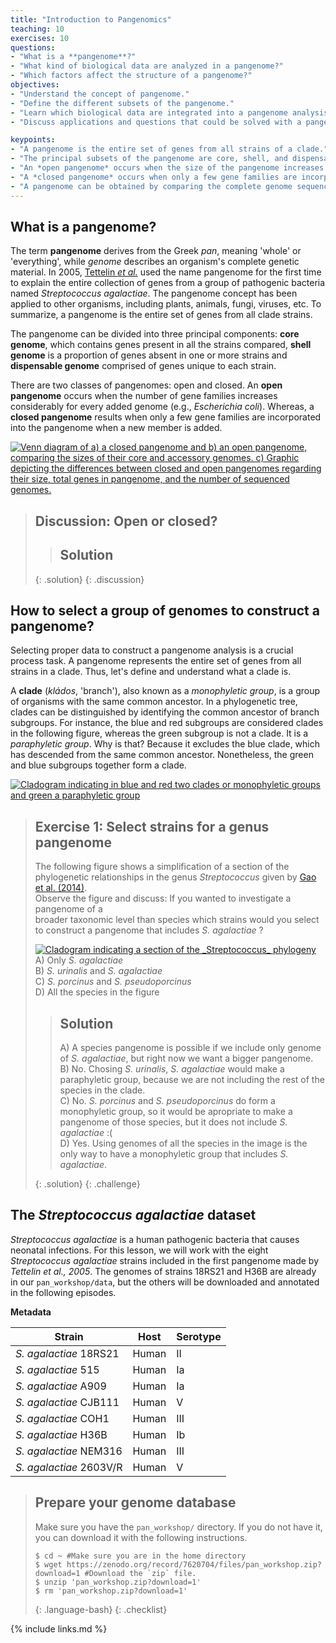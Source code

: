 ```yaml
---
title: "Introduction to Pangenomics"
teaching: 10
exercises: 10
questions:
- "What is a **pangenome**?" 
- "What kind of biological data are analyzed in a pangenome?"
- "Which factors affect the structure of a pangenome?"
objectives:
- "Understand the concept of pangenome."
- "Define the different subsets of the pangenome."
- "Learn which biological data are integrated into a pangenome analysis."
- "Discuss applications and questions that could be solved with a pangenome analysis."

keypoints:
- "A pangenome is the entire set of genes from all strains of a clade."
- "The principal subsets of the pangenome are core, shell, and dispensable genome."
- "An *open pangenome* occurs when the size of the pangenome increases considerably with every added genome."
- "A *closed pangenome* occurs when only a few gene families are incorporated to the pangenome when a new genome is added."
- "A pangenome can be obtained by comparing the complete genome sequences of all clade members."
---
```

## What is a pangenome?

The term **pangenome** derives from the Greek *pan*, meaning 'whole' or 'everything', while *genome* describes
an organism's complete genetic material. In 2005, [Tettelin *et al.*](https://www.pnas.org/doi/10.1073/pnas.0506758102]) used the name pangenome for the first time
to explain the entire collection of genes from a group of pathogenic bacteria named *Streptococcus agalactiae*.
The pangenome concept has been applied to other organisms, including plants, animals, fungi, viruses, etc.
To summarize, a pangenome is the entire set of genes from all clade strains.

The pangenome can be divided into three principal components: **core genome**, which contains genes present
in all the strains compared, **shell genome** is a proportion of genes absent in one or more strains
and **dispensable genome** comprised of genes unique to each strain.

There are two classes of pangenomes: open and closed. An **open pangenome** occurs when the number of gene families increases considerably for every added genome (e.g., *Escherichia coli*). Whereas, a **closed pangenome**
results when only a few gene families are incorporated into the pangenome when a new member is added.


<a href="{{ page.root }}/fig/01-01-01.png">
   <img src="{{ page.root }}/fig/01-01-01.png" alt=" Venn diagram of a) a closed pangenome and b) an open pangenome, comparing the sizes of their core and accessory genomes. c) Graphic depicting the differences between closed and open pangenomes regarding their size, total genes in pangenome, and the number of sequenced genomes." />
  </a>

> ## Discussion: Open or closed?
>  
>  
> > ## Solution
> > 
> > 
> {: .solution}
{: .discussion}

## How to select a group of genomes to construct a pangenome?

Selecting proper data to construct a pangenome analysis is a crucial process task. A pangenome represents
the entire set of genes from all strains in a clade. Thus, let's define and understand what a clade is.

A **clade** (*kládos*, 'branch'), also known as a *monophyletic group*, is a group of organisms with the same common ancestor.
In a phylogenetic tree, clades can be distinguished by identifying the common ancestor of branch subgroups. For instance, the blue and red subgroups are considered clades in the following figure, whereas the green subgroup is not a clade. It is a *paraphyletic group*.
Why is that? Because it excludes the blue clade, which has descended from the same common ancestor. Nonetheless, the green and blue subgroups
together form a clade.

<a href="{{ page.root }}/fig/01-01-02.png">
   <img src="{{ page.root }}/fig/01-01-02.png" alt=" Cladogram indicating in blue and red two clades or monophyletic groups and green a paraphyletic group" />
  </a>

> ## Exercise 1: Select strains for a genus pangenome  
>  The following figure shows a simplification of a section of the phylogenetic relationships in the genus _Streptococcus_ given by [Gao et al. (2014)](https://journals.plos.org/plosone/article?id=10.1371/journal.pone.0101229).  
>  Observe the figure and discuss:
>  If you wanted to investigate a pangenome of a  
>  broader taxonomic level than species which strains would you select to construct a pangenome that includes _S. agalactiae_ ? 
>  
>  <a href="{{ page.root }}/fig/01-01-03.png"><img src="{{ page.root }}/fig/01-01-03.png" alt="Cladogram indicating a section of the _Streptococcus_ phylogeny" /></a>  
>  A) Only _S. agalactiae_   
>  B)  _S. urinalis_ and _S. agalactiae_   
>  C) _S. porcinus_ and _S. pseudoporcinus_  
>  D)  All the species in the figure
>  
> > ## Solution
> > 
> > A) A species pangenome is possible if we include only genome of *S. agalactiae*, but right now we want a bigger pangenome.  
> > B) No. Chosing _S. urinalis_, _S. agalactiae_ would make a paraphyletic group, because we are not including the rest of the species in the clade.   
> > C) No.  _S. porcinus_ and _S. pseudoporcinus_ do form a monophyletic group, so it would be apropriate to make a pangenome of those species, but it
> > does not include _S. agalactiae_ :(  
> > D) Yes. Using genomes of all the species in the image is the only way to have a monophyletic group that includes *S. agalactiae*.  
> > 
> {: .solution}
{: .challenge}

## The *Streptococcus agalactiae* dataset

*Streptococcus agalactiae* is a human pathogenic bacteria that causes neonatal infections. For this lesson, we will work with the eight *Streptococcus agalactiae* strains included in the first pangenome made by *Tettelin et al., 2005*. The genomes of strains 18RS21 and H36B are already in our `pan_workshop/data`, but the others will be downloaded and annotated in the following episodes.

**Metadata**


|Strain	| Host	| Serotype   |
|-------------------------|---------|------------|
|*S. agalactiae*  18RS21  | Human   | II       	|
|*S. agalactiae*  515 	| Human   | Ia       	|
|*S. agalactiae*  A909	| Human   | Ia       	|
|*S. agalactiae*  CJB111  | Human   | V       	|
|*S. agalactiae*  COH1	| Human   | III       	|
|*S. agalactiae*  H36B	| Human   | Ib       	|
|*S. agalactiae*  NEM316	| Human   | III     	|
|*S. agalactiae*  2603V/R 	| Human   | V      	|



> ## Prepare your genome database
> Make sure you have the `pan_workshop/` directory. If you do not have it, you can download it with the following instructions.
>
> ~~~
> $ cd ~ #Make sure you are in the home directory
> $ wget https://zenodo.org/record/7620704/files/pan_workshop.zip?download=1 #Download the `zip` file.
> $ unzip 'pan_workshop.zip?download=1' 
> $ rm 'pan_workshop.zip?download=1'
> ~~~
> {: .language-bash}
{: .checklist}

{% include links.md %}





